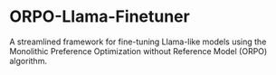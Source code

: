 # ORPO-Llama-Finetuner
A streamlined framework for fine-tuning Llama-like models using the Monolithic Preference Optimization without Reference Model (ORPO) algorithm.
